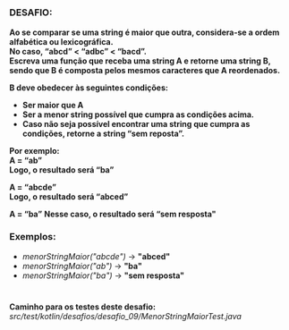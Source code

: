 #

<h3>DESAFIO:</h3>

**Ao se comparar se uma string é maior que outra, considera-se a ordem alfabética ou lexicográfica.**
<br>
**No caso, “abcd” < “adbc” < “bacd”.**
<br>
**Escreva uma função que receba uma string A e retorne uma string B, sendo que B é composta pelos mesmos caracteres que A
reordenados.**

**B deve obedecer às seguintes condições:**
- **Ser maior que A**
- **Ser a menor string possível que cumpra as condições acima.**
- **Caso não seja possível encontrar uma string que cumpra as condições, retorne a string “sem reposta”.**

**Por exemplo:**
<br>
**A = “ab”**
<br>
**Logo, o resultado será “ba”**

**A = “abcde”**
<br>
**Logo, o resultado será “abced”**

**A = “ba”**
**Nesse caso, o resultado será “sem resposta"**

<h3>Exemplos:</h3>

- _menorStringMaior("abcde")_ → **"abced"**
- _menorStringMaior("ab")_ → **"ba"**
- _menorStringMaior("ba")_ → **"sem resposta"**

#

**Caminho para os testes deste desafio:** _src/test/kotlin/desafios/desafio_09/MenorStringMaiorTest.java_